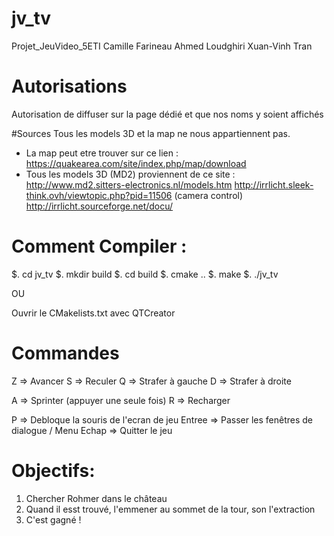 # jv_tv
Projet_JeuVideo_5ETI
Camille Farineau
Ahmed Loudghiri
Xuan-Vinh Tran

# Autorisations
Autorisation de diffuser sur la page dédié et que nos noms y soient affichés

#Sources
Tous les models 3D et la map ne nous appartiennent pas.
- La map peut etre trouver sur ce lien : https://quakearea.com/site/index.php/map/download
- Tous les models 3D (MD2) proviennent de ce site : http://www.md2.sitters-electronics.nl/models.htm
http://irrlicht.sleek-think.ovh/viewtopic.php?pid=11506 (camera control)
http://irrlicht.sourceforge.net/docu/
# Comment Compiler :
$. cd jv_tv
$. mkdir build
$. cd build
$. cmake ..
$. make
$. ./jv_tv

OU

Ouvrir le CMakelists.txt avec QTCreator

# Commandes
Z => Avancer
S => Reculer
Q => Strafer à gauche
D => Strafer à droite

A => Sprinter (appuyer une seule fois)
R => Recharger

P => Debloque la souris de l'ecran de jeu
Entree => Passer les fenêtres de dialogue / Menu
Echap => Quitter le jeu


# Objectifs:
1. Chercher Rohmer dans le château
2. Quand il esst trouvé, l'emmener au sommet de la tour, son l'extraction
3. C'est gagné !
